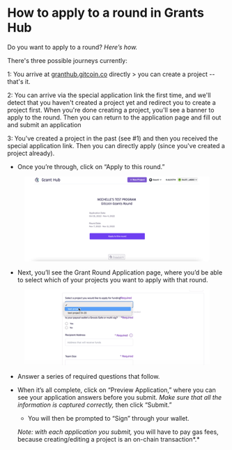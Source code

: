 # How to apply to a round in Grants Hub

Do you want to apply to a round? _Here’s how._

There's three possible journeys currently:

1: You arrive at [granthub.gitcoin.co](http://granthub.gitcoin.co/) directly > you can create a project -- that's it.

2: You can arrive via the special application link the first time, and we'll detect that you haven't created a project yet and redirect you to create a project first. When you're done creating a project, you'll see a banner to apply to the round. Then you can return to the application page and fill out and submit an application

3: You've created a project in the past (see #1) and then you received the special application link. Then you can directly apply (since you've created a project already).

* Once you’re through, click on “Apply to this round.”

<figure><img src="../.gitbook/assets/Screen Shot 2022-10-25 at 11.20.47 AM.png" alt=""><figcaption></figcaption></figure>

* Next, you’ll see the Grant Round Application page, where you’d be able to select which of your projects you want to apply with that round.

<figure><img src="../.gitbook/assets/Screenshot 2022-09-23 at 17.23.14.png" alt=""><figcaption></figcaption></figure>

* Answer a series of required questions that follow.
*   When it’s all complete, click on “Preview Application,” where you can see your application answers before you submit. _Make sure that all the information is captured correctly,_ then click “Submit.”

    * You will then be prompted to “Sign” through your wallet.

    _Note: with each application you submit,_ you will have to pay gas fees, because creating/editing a project is an on-chain transaction\*.\*

